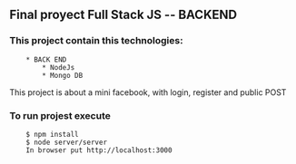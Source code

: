 ## Final proyect Full Stack JS -- BACKEND

### This project contain this technologies:

```
    * BACK END
        * NodeJs
        * Mongo DB 
```

This project is about a mini facebook, with login, register and public POST

### To run projest execute 

```
    $ npm install 
    $ node server/server
    In browser put http://localhost:3000 
```